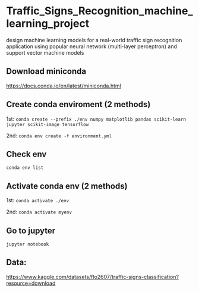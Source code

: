 # Traffic_Signs_Recognition_machine_learning_project

design machine learning models for a real-world traffic sign recognition application using popular neural network (multi-layer perceptron) and support vector machine models

## Download miniconda

https://docs.conda.io/en/latest/miniconda.html

## Create conda enviroment (2 methods)

1st: `conda create --prefix ./env numpy matplotlib pandas scikit-learn jupyter scikit-image tensorflow`

2nd: `conda env create -f environment.yml`

## Check env

`conda env list`

## Activate conda env (2 methods)

1st: `conda activate ./env`

2nd: `conda activate myenv`

## Go to jupyter

`jupyter notebook`

## Data:

https://www.kaggle.com/datasets/flo2607/traffic-signs-classification?resource=download
